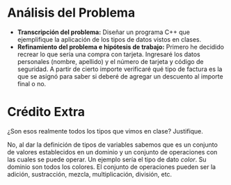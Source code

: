 # Análisis del Problema

- **Transcripción del problema:** Diseñar un programa C++ que ejemplifique la aplicación de los tipos de datos vistos en clases.
- **Refinamiento del problema e hipótesis de trabajo:** Primero he decidido recrear lo que sería una compra con tarjeta. Ingresaré los datos personales (nombre, apellido) y el número de tarjeta y código de seguridad.
A partir de cierto importe verificaré qué tipo de factura es la que se asignó para saber si deberé de agregar un descuento al importe final o no.

# Crédito Extra
¿Son esos realmente todos los tipos que vimos en clase?
Justifique.

No, al dar la definición de tipos de variables sabemos que es un conjunto de valores establecidos en un dominio y un conjunto de operaciones con las cuales se puede operar.
Un ejemplo sería el tipo de dato *color*. Su dominio son todos los colores. El conjunto de operaciones pueden ser la adición, sustracción, mezcla, multiplicación, división, etc.
